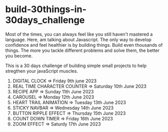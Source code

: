 # build-30things-in-30days_challenge

Most of the times, you can always feel like you still haven't mastered a language. Here, am talking about Javascript.
The only way to develop confidence and feel healthier is by building things. Build even thousands of things.
The more you tackle different problems and solve them, the better you become.

This is a 30 days challenge of building simple small projects to help stregthen your javaScript muscles.

1. DIGITAL CLOCK => Friday 9th june 2023
2. REAL TIME CHARACTER COUNTER => Saturday 10th June 2023
3. RECIPE APP => Sunday 11th June 2023
4. CAROUSEL => Monday 12th June 2023
5. HEART TRAIL ANIMATION => Tuesday 13th June 2023
6. STICKY NAVBAR => Wednesday 14th June 2023
7. BUTTON RIPPLE EFFECT => Thursday 15th June 2023
8. COUNT DOWN TIMER => Friday 16th June 2023
9. ZOOM EFFECT => Saturdy 17th June 2023
